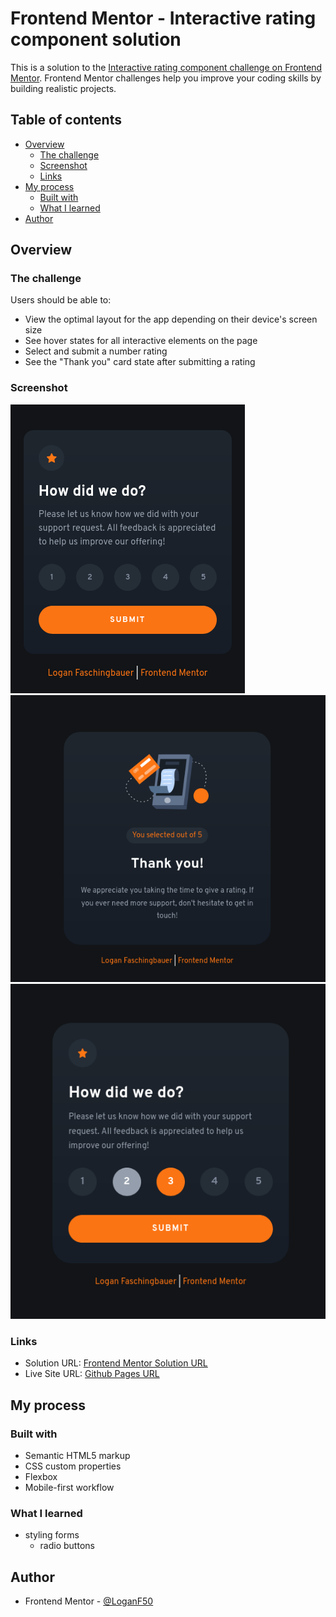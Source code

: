 # Frontend Mentor - Interactive rating component solution

This is a solution to the [Interactive rating component challenge on Frontend Mentor](https://www.frontendmentor.io/challenges/interactive-rating-component-koxpeBUmI). Frontend Mentor challenges help you improve your coding skills by building realistic projects.

## Table of contents

- [Overview](#overview)
  - [The challenge](#the-challenge)
  - [Screenshot](#screenshot)
  - [Links](#links)
- [My process](#my-process)
  - [Built with](#built-with)
  - [What I learned](#what-i-learned)
- [Author](#author)

## Overview

### The challenge

Users should be able to:

- View the optimal layout for the app depending on their device's screen size
- See hover states for all interactive elements on the page
- Select and submit a number rating
- See the "Thank you" card state after submitting a rating

### Screenshot

![](./screenshots/mobile.png)
![](./screenshots/desktop.png)
![](./screenshots/active-states.png)

### Links

- Solution URL: [Frontend Mentor Solution URL](https://www.frontendmentor.io/solutions/responsive-interactive-rating-using-flexbox-qPGL_x2VLK)
- Live Site URL: [Github Pages URL](https://loganf50.github.io/interactive-rating/)

## My process

### Built with

- Semantic HTML5 markup
- CSS custom properties
- Flexbox
- Mobile-first workflow

### What I learned

- styling forms
  - radio buttons

## Author

- Frontend Mentor - [@LoganF50](https://www.frontendmentor.io/profile/LoganF50)
